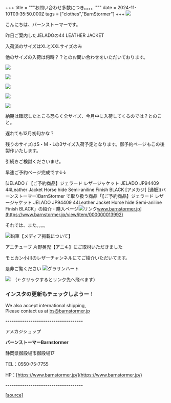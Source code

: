 +++
title = """お問い合わせ多数につき。。。。"""
date = 2024-11-10T09:35:50.000Z
tags = ["clothes","BarnStormer"]
+++
[![](https://stat.ameba.jp/user_images/20231023/16/barnstormer-go/b2/03/p/o0420015015354743273.png)](https://ameblo.jp/barnstormer-go/entry-12825670498.html)

こんにちは、バーンストーマーです。

昨日ご案内したJELADOの44 LEATHER JACKET

入荷済のサイズはXLとXXLサイズのみ

他のサイズの入荷は何時？？とのお問い合わせをいただいております。

[![](https://stat.ameba.jp/user_images/20241110/18/barnstormer-go/3b/82/j/o0900090015508426628.jpg)](https://stat.ameba.jp/user_images/20241110/18/barnstormer-go/3b/82/j/o0900090015508426628.jpg)

[![](https://stat.ameba.jp/user_images/20241110/18/barnstormer-go/3f/c7/j/o0900090015508426624.jpg)](https://stat.ameba.jp/user_images/20241110/18/barnstormer-go/3f/c7/j/o0900090015508426624.jpg)

[![](https://stat.ameba.jp/user_images/20241110/18/barnstormer-go/fd/5f/j/o0900090015508426618.jpg)](https://stat.ameba.jp/user_images/20241110/18/barnstormer-go/fd/5f/j/o0900090015508426618.jpg)

[![](https://stat.ameba.jp/user_images/20241110/18/barnstormer-go/55/c5/j/o0900090015508426621.jpg)](https://stat.ameba.jp/user_images/20241110/18/barnstormer-go/55/c5/j/o0900090015508426621.jpg)

[![](https://stat.ameba.jp/user_images/20241110/18/barnstormer-go/70/c8/j/o0900090015508426626.jpg)](https://stat.ameba.jp/user_images/20241110/18/barnstormer-go/70/c8/j/o0900090015508426626.jpg)

納期は確認したところ恐らく全サイズ、今月中に入荷してくるのでは？とのこと。

遅れても12月初旬かな？

残りのサイズはS・M・Lの3サイズ入荷予定となります。御予約ページもこの後製作いたします。

引続きご検討くださいませ。

早速ご予約ページ完成です↓↓

[JELADO / 【ご予約商品】ジェラード レザージャケット JELADO JP94409 44Leather Jacket Horse hide Semi-aniline Finish BLACK \[アメカジ\] \[通販\](バーンストーマー)BarnStormer で取り扱う商品「【ご予約商品】ジェラード レザージャケット JELADO JP94409 44Leather Jacket Horse hide Semi-aniline Finish BLACK」の紹介・購入ページ![リンク](https://c.stat100.ameba.jp/ameblo/symbols/v3.20.0/svg/gray/editor_link.svg)www.barnstormer.jp](https://www.barnstormer.jp/view/item/000000013992)

それでは、また。。。。

![鉛筆](https://stat100.ameba.jp/blog/ucs/img/char/char3/519.png)【メディア掲載について】

アニチューブ 片野英児【アニキ】にご取材いただきました

モヒカン小川のレザーチャンネルにてご紹介いただいてます。

是非ご覧ください ![グラサンハート](https://stat100.ameba.jp/blog/ucs/img/char/char3/148.png)

[![](https://stat.ameba.jp/user_images/20230412/16/barnstormer-go/6a/23/p/o0108010815269242493.png)](https://www.instagram.com/barnstormer_daily/)　（←クリックするとリンク先へ飛べます）

### インスタの更新もチェックしようー！

We also accept international shipping,  
Please contact us at bs@barnstormer.jp

**\-------------------------------------**

アメカジショップ

**バーンストーマーBarnstormer**

静岡県御殿場市御殿場17

TEL：0550-75-7755

HP：[https://www.barnstormer.jp/](https://www.barnstormer.jp/)

**\-------------------------------------**

[[source]](https://ameblo.jp/barnstormer-go/entry-12874521955.html)
